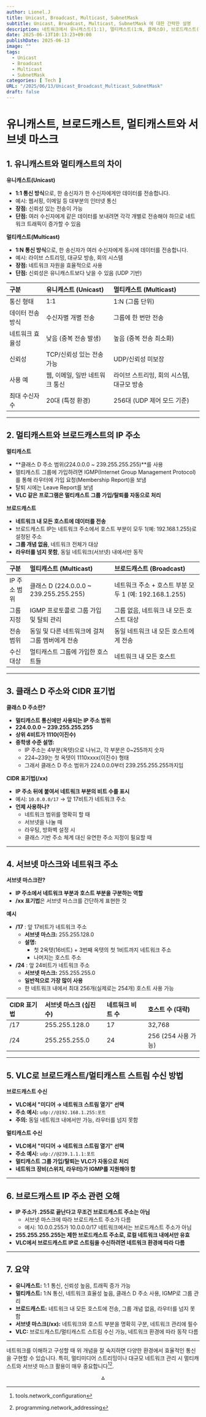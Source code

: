 ```yaml
---
author: Lionel.J
title: Unicast, Broadcast, Multicast, SubnetMask
subtitle: Unicast, Broadcast, Multicast, SubnetMask 에 대한 간략한 설명
description: 네트워크에서 유니캐스트(1:1), 멀티캐스트(1:N, 클래스D), 브로드캐스트(전체)와 서브넷 마스크(/xx) 개념을 이해하면 효율적 통신과 관리를 할 수 있다.
date: 2025-06-13T10:13:23+09:00
publishDate: 2025-06-13
image: ""
tags:
  - Unicast
  - Broadcast
  - Multicast
  - SubnetMask
categories: [ Tech ]
URL: "/2025/06/13/Unicast_Broadcast_Multicast_SubnetMask"
draft: false
---
```


#  유니캐스트, 브로드캐스트, 멀티캐스트와 서브넷 마스크

## 1. 유니캐스트와 멀티캐스트의 차이

**유니캐스트(Unicast)**

- **1:1 통신 방식**으로, 한 송신자가 한 수신자에게만 데이터를 전송합니다.
- 예시: 웹서핑, 이메일 등 대부분의 인터넷 통신
- **장점:** 신뢰성 있는 전송이 가능
- **단점:** 여러 수신자에게 같은 데이터를 보내려면 각각 개별로 전송해야 하므로 네트워크 트래픽이 증가할 수 있음

**멀티캐스트(Multicast)**

- **1:N 통신 방식**으로, 한 송신자가 여러 수신자에게 동시에 데이터를 전송합니다.
- 예시: 라이브 스트리밍, 대규모 방송, 회의 시스템
- **장점:** 네트워크 자원을 효율적으로 사용
- **단점:** 신뢰성은 유니캐스트보다 낮을 수 있음 (UDP 기반)

| 구분 | 유니캐스트 (Unicast) | 멀티캐스트 (Multicast) |
| :-- | :-- | :-- |
| 통신 형태 | 1:1 | 1:N (그룹 단위) |
| 데이터 전송 방식 | 수신자별 개별 전송 | 그룹에 한 번만 전송 |
| 네트워크 효율성 | 낮음 (중복 전송 발생) | 높음 (중복 전송 최소화) |
| 신뢰성 | TCP/신뢰성 있는 전송 가능 | UDP/신뢰성 미보장 |
| 사용 예 | 웹, 이메일, 일반 네트워크 통신 | 라이브 스트리밍, 회의 시스템, 대규모 방송 |
| 최대 수신자 수 | 20대 (특정 환경) | 256대 (UDP 제어 모드 기준) |


---

## 2. 멀티캐스트와 브로드캐스트의 IP 주소

**멀티캐스트**

- **클래스 D 주소 범위(224.0.0.0 ~ 239.255.255.255)**를 사용
- 멀티캐스트 그룹에 가입하려면 IGMP(Internet Group Management Protocol)를 통해 라우터에 가입 요청(Membership Report)을 보냄
- 탈퇴 시에는 Leave Report를 보냄
- **VLC 같은 프로그램은 멀티캐스트 그룹 가입/탈퇴를 자동으로 처리**

**브로드캐스트**

- **네트워크 내 모든 호스트에 데이터를 전송**
- 브로드캐스트 IP는 네트워크 주소에서 호스트 부분이 모두 1(예: 192.168.1.255)로 설정된 주소
- **그룹 개념 없음**, 네트워크 전체가 대상
- **라우터를 넘지 못함**, 동일 네트워크(서브넷) 내에서만 동작

| 구분 | 멀티캐스트 (Multicast) | 브로드캐스트 (Broadcast) |
| :-- | :-- | :-- |
| IP 주소 범위 | 클래스 D (224.0.0.0 ~ 239.255.255.255) | 네트워크 주소 + 호스트 부분 모두 1 (예: 192.168.1.255) |
| 그룹 지정 | IGMP 프로토콜로 그룹 가입 및 탈퇴 관리 | 그룹 없음, 네트워크 내 모든 호스트 대상 |
| 전송 범위 | 동일 및 다른 네트워크에 걸쳐 그룹 멤버에게 전송 | 동일 네트워크 내 모든 호스트에게 전송 |
| 수신 대상 | 멀티캐스트 그룹에 가입한 호스트들 | 네트워크 내 모든 호스트 |


---

## 3. 클래스 D 주소와 CIDR 표기법

**클래스 D 주소란?**

- **멀티캐스트 통신에만 사용되는 IP 주소 범위**
- **224.0.0.0 ~ 239.255.255.255**
- **상위 4비트가 1110(이진수)**
- **중학생 수준 설명:**
    - IP 주소는 4부분(옥텟)으로 나뉘고, 각 부분은 0~255까지 숫자
    - 224~239는 첫 옥텟이 1110xxxx(이진수) 형태
    - 그래서 클래스 D 주소 범위가 224.0.0.0부터 239.255.255.255까지임

**CIDR 표기법(/xx)**

- **IP 주소 뒤에 붙여서 네트워크 부분의 비트 수를 표시**
- 예시: `10.0.0.0/17` → 앞 17비트가 네트워크 주소
- **언제 사용하나?**
    - 네트워크 범위를 명확히 할 때
    - 서브넷을 나눌 때
    - 라우팅, 방화벽 설정 시
    - 클래스 기반 주소 체계 대신 유연한 주소 지정이 필요할 때

---

## 4. 서브넷 마스크와 네트워크 주소

**서브넷 마스크란?**

- **IP 주소에서 네트워크 부분과 호스트 부분을 구분하는 역할**
- **/xx 표기법**은 서브넷 마스크를 간단하게 표현한 것

**예시**

- **/17** : 앞 17비트가 네트워크 주소
    - **서브넷 마스크:** 255.255.128.0
    - **설명:**
        - 첫 2옥텟(16비트) + 3번째 옥텟의 첫 1비트까지 네트워크 주소
        - 나머지는 호스트 주소
- **/24** : 앞 24비트가 네트워크 주소
    - **서브넷 마스크:** 255.255.255.0
    - **일반적으로 가장 많이 사용**
    - 한 네트워크 내에서 최대 256개(실제로는 254개) 호스트 사용 가능

| CIDR 표기법 | 서브넷 마스크 (십진수) | 네트워크 비트 수 | 호스트 수 (대략) |
| :-- | :-- | :-- | :-- |
| /17 | 255.255.128.0 | 17 | 32,768 |
| /24 | 255.255.255.0 | 24 | 256 (254 사용 가능) |


---

## 5. VLC로 브로드캐스트/멀티캐스트 스트림 수신 방법

**브로드캐스트 수신**

- **VLC에서 "미디어 → 네트워크 스트림 열기" 선택**
- **주소 예시:** `udp://@192.168.1.255:포트`
- **주의:** 동일 네트워크 내에서만 가능, 라우터를 넘지 못함

**멀티캐스트 수신**

- **VLC에서 "미디어 → 네트워크 스트림 열기" 선택**
- **주소 예시:** `udp://@239.1.1.1:포트`
- **멀티캐스트 그룹 가입/탈퇴는 VLC가 자동으로 처리**
- **네트워크 장비(스위치, 라우터)가 IGMP를 지원해야 함**

---

## 6. 브로드캐스트 IP 주소 관련 오해

- **IP 주소가 .255로 끝난다고 무조건 브로드캐스트 주소는 아님**
    - 서브넷 마스크에 따라 브로드캐스트 주소가 다름
    - 예시: 10.0.0.255가 10.0.0.0/17 네트워크에서는 브로드캐스트 주소가 아님
- **255.255.255.255는 제한 브로드캐스트 주소로, 로컬 네트워크 내에서만 유효**
- **VLC에서 브로드캐스트 IP로 스트림을 수신하려면 네트워크 환경에 따라 다름**

---

## 7. 요약

- **유니캐스트:** 1:1 통신, 신뢰성 높음, 트래픽 증가 가능
- **멀티캐스트:** 1:N 통신, 네트워크 효율성 높음, 클래스 D 주소 사용, IGMP로 그룹 관리
- **브로드캐스트:** 네트워크 내 모든 호스트에 전송, 그룹 개념 없음, 라우터를 넘지 못함
- **서브넷 마스크(/xx):** 네트워크와 호스트 부분을 명확히 구분, 네트워크 관리에 필수
- **VLC:** 브로드캐스트/멀티캐스트 스트림 수신 가능, 네트워크 환경에 따라 동작 다름

---

네트워크를 이해하고 구성할 때 위 개념을 잘 숙지하면 다양한 환경에서 효율적인 통신을 구현할 수 있습니다.
특히, 멀티미디어 스트리밍이나 대규모 네트워크 관리 시 멀티캐스트와 서브넷 마스크 활용이 매우 중요합니다[^1][^2].

<div style="text-align: center">⁂</div>

[^1]: tools.network_configuration

[^2]: programming.network_addressing
